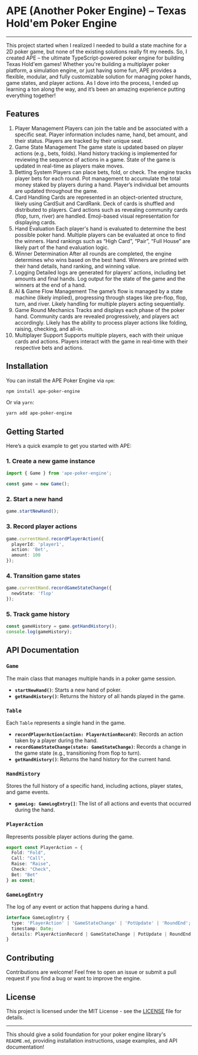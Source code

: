 # APE (Another Poker Engine) – Texas Hold'em Poker Engine

---

This project started when I realized I needed to build a state machine for a 2D poker game, but none of the existing solutions really fit my needs. So, I created APE – the ultimate TypeScript-powered poker engine for building Texas Hold'em games! Whether you're building a multiplayer poker platform, a simulation engine, or just having some fun, APE provides a flexible, modular, and fully customizable solution for managing poker hands, game states, and player actions. As I dove into the process, I ended up learning a ton along the way, and it’s been an amazing experience putting everything together!

## Features

1. Player Management
Players can join the table and be associated with a specific seat.
Player information includes name, hand, bet amount, and their status.
Players are tracked by their unique seat.
2. Game State Management
The game state is updated based on player actions (e.g., bets, folds).
Hand history tracking is implemented for reviewing the sequence of actions in a game.
State of the game is updated in real-time as players make moves.
3. Betting System
Players can place bets, fold, or check.
The engine tracks player bets for each round.
Pot management to accumulate the total money staked by players during a hand.
Player’s individual bet amounts are updated throughout the game.
4. Card Handling
Cards are represented in an object-oriented structure, likely using CardSuit and CardRank.
Deck of cards is shuffled and distributed to players.
Card actions such as revealing community cards (flop, turn, river) are handled.
Emoji-based visual representation for displaying cards.
5. Hand Evaluation
Each player's hand is evaluated to determine the best possible poker hand.
Multiple players can be evaluated at once to find the winners.
Hand rankings such as “High Card”, “Pair”, “Full House” are likely part of the hand evaluation logic.
6. Winner Determination
After all rounds are completed, the engine determines who wins based on the best hand.
Winners are printed with their hand details, hand ranking, and winning value.
7. Logging
Detailed logs are generated for players’ actions, including bet amounts and final hands.
Log output for the state of the game and the winners at the end of a hand.
8. AI & Game Flow Management
The game’s flow is managed by a state machine (likely implied), progressing through stages like pre-flop, flop, turn, and river.
Likely handling for multiple players acting sequentially.
9. Game Round Mechanics
Tracks and displays each phase of the poker hand.
Community cards are revealed progressively, and players act accordingly.
Likely has the ability to process player actions like folding, raising, checking, and all-in.
10. Multiplayer Support
Supports multiple players, each with their unique cards and actions.
Players interact with the game in real-time with their respective bets and actions.


## Installation

You can install the APE Poker Engine via `npm`:

```bash
npm install ape-poker-engine
```

Or via `yarn`:

```bash
yarn add ape-poker-engine
```

## Getting Started

Here’s a quick example to get you started with APE:

### 1. Create a new game instance

```typescript
import { Game } from 'ape-poker-engine';

const game = new Game();
```

### 2. Start a new hand

```typescript
game.startNewHand();
```

### 3. Record player actions

```typescript
game.currentHand.recordPlayerAction({
  playerId: 'player1',
  action: 'Bet',
  amount: 100
});
```

### 4. Transition game states

```typescript
game.currentHand.recordGameStateChange({
  newState: 'flop'
});
```

### 5. Track game history

```typescript
const gameHistory = game.getHandHistory();
console.log(gameHistory);
```

## API Documentation

### `Game`
The main class that manages multiple hands in a poker game session.

- **`startNewHand()`**: Starts a new hand of poker.
- **`getHandHistory()`**: Returns the history of all hands played in the game.

### `Table`
Each `Table` represents a single hand in the game.

- **`recordPlayerAction(action: PlayerActionRecord)`**: Records an action taken by a player during the hand.
- **`recordGameStateChange(state: GameStateChange)`**: Records a change in the game state (e.g., transitioning from flop to turn).
- **`getHandHistory()`**: Returns the hand history for the current hand.

### `HandHistory`
Stores the full history of a specific hand, including actions, player states, and game events.

- **`gameLog: GameLogEntry[]`**: The list of all actions and events that occurred during the hand.

### `PlayerAction`
Represents possible player actions during the game.

```typescript
export const PlayerAction = {
  Fold: "Fold",
  Call: "Call",
  Raise: "Raise",
  Check: "Check",
  Bet: "Bet"
} as const;
```

### `GameLogEntry`
The log of any event or action that happens during a hand.

```typescript
interface GameLogEntry {
  type: 'PlayerAction' | 'GameStateChange' | 'PotUpdate' | 'RoundEnd';
  timestamp: Date;
  details: PlayerActionRecord | GameStateChange | PotUpdate | RoundEnd;
}
```

## Contributing

Contributions are welcome! Feel free to open an issue or submit a pull request if you find a bug or want to improve the engine.

## License

This project is licensed under the MIT License - see the [LICENSE](LICENSE) file for details.

---

This should give a solid foundation for your poker engine library's `README.md`, providing installation instructions, usage examples, and API documentation!